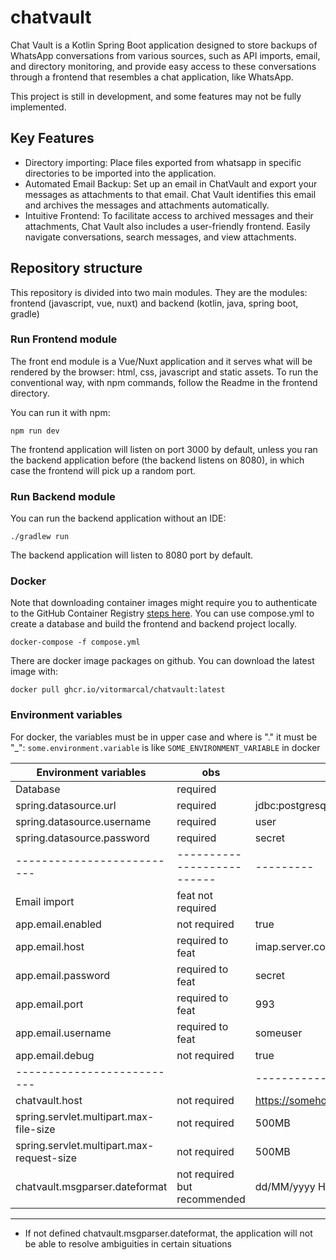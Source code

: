 # chatvault

Chat Vault is a Kotlin Spring Boot application designed to store backups of WhatsApp conversations from various sources, such as API imports, email, and directory monitoring, and provide easy access to these conversations through a frontend that resembles a chat application, like WhatsApp.

This project is still in development, and some features may not be fully implemented.

## Key Features
* Directory importing: Place files exported from whatsapp in specific directories to be imported into the application.
* Automated Email Backup: Set up an email in ChatVault and export your messages as attachments to that email. Chat Vault identifies this email and archives the messages and attachments automatically.
* Intuitive Frontend: To facilitate access to archived messages and their attachments, Chat Vault also includes a user-friendly frontend. Easily navigate conversations, search messages, and view attachments.

## Repository structure

This repository is divided into two main modules. They are the modules: frontend (javascript, vue, nuxt) and backend (kotlin, java, spring boot, gradle)

### Run Frontend module

The front end module is a Vue/Nuxt application and it serves what will be rendered by the browser: html, css, javascript and static assets.
To run the conventional way, with npm commands, follow the Readme in the frontend directory.

You can run it with npm:

`npm run dev`

The frontend application will listen on port 3000 by default, unless you ran the backend application before (the backend listens on 8080), in which case the frontend will pick up a random port.

### Run Backend module

You can run the backend application without an IDE:

`./gradlew run`

The backend application will listen to 8080 port by default.


### Docker

Note that downloading container images might require you to authenticate to the GitHub Container Registry [steps here](https://docs.github.com/en/packages/working-with-a-github-packages-registry/working-with-the-container-registry#authenticating-to-the-container-registry).
You can use compose.yml to create a database and build the frontend and backend project locally.

`docker-compose -f compose.yml`

There are docker image packages on github. You can download the latest image with: 

`docker pull ghcr.io/vitormarcal/chatvault:latest`

### Environment variables
For docker,  the variables must be in upper case and where is "." it must be "_":
`some.environment.variable` is like `SOME_ENVIRONMENT_VARIABLE` in docker

| Environment variables                     | obs                            | example                                            |
|-------------------------------------------|--------------------------------|----------------------------------------------------|
| Database                                  | required                       |                                                    |
| spring.datasource.url                     | required                       | jdbc:postgresql://database_host:5432/database_name |
| spring.datasource.username                | required                       | user                                               |
| spring.datasource.password                | required                       | secret                                             |
| --------------------------                | --------------------------     | ---------                                          |
| Email import                              | feat not required              |                                                    |
| app.email.enabled                         | not required                   | true                                               |
| app.email.host                            | required  to feat              | imap.server.com                                    |
| app.email.password                        | required  to feat              | secret                                             |
| app.email.port                            | required  to feat              | 993                                                |
| app.email.username                        | required  to feat              | someuser                                           |
| app.email.debug                           | not required                   | true                                               |
| --------------------------                |                                | --------------------------                         |
| chatvault.host                            | not required                   | https://somehost.com ,http://localhost:3000        |
| spring.servlet.multipart.max-file-size    | not required                   | 500MB                                              |
| spring.servlet.multipart.max-request-size | not required                   | 500MB                                              |
| chatvault.msgparser.dateformat            | not required but recommended  | dd/MM/yyyy HH:mm                                   |
------

* If not defined chatvault.msgparser.dateformat, the application will not be able to resolve ambiguities in certain situations